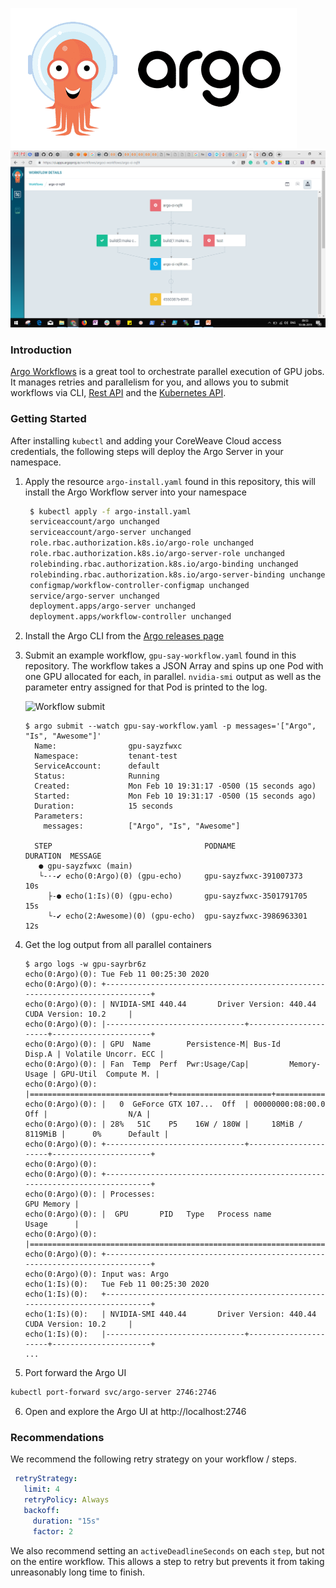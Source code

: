 ![Argo](argo.png)
![Screenshot](argo-screenshot.png)

### Introduction
[Argo Workflows](https://argoproj.github.io/argo/) is a great tool to orchestrate parallel execution of GPU jobs. It manages retries and parallelism for you, and allows you to submit workflows via CLI, [Rest API](https://github.com/argoproj/argo/blob/master/examples/rest-examples.md) and the [Kubernetes API](https://github.com/argoproj/argo/blob/master/docs/rest-api.md).

### Getting Started

After installing `kubectl` and adding your CoreWeave Cloud access credentials, the following steps will deploy the Argo Server in your namespace.

1. Apply the resource `argo-install.yaml` found in this repository, this will install the Argo Workflow server into your namespace
   ```bash
    $ kubectl apply -f argo-install.yaml
    serviceaccount/argo unchanged
    serviceaccount/argo-server unchanged
    role.rbac.authorization.k8s.io/argo-role unchanged
    role.rbac.authorization.k8s.io/argo-server-role unchanged
    rolebinding.rbac.authorization.k8s.io/argo-binding unchanged
    rolebinding.rbac.authorization.k8s.io/argo-server-binding unchanged
    configmap/workflow-controller-configmap unchanged
    service/argo-server unchanged
    deployment.apps/argo-server unchanged
    deployment.apps/workflow-controller unchanged
   ````
   
2. Install the Argo CLI from the [Argo releases page](https://github.com/argoproj/argo/releases)

3. Submit an example workflow, `gpu-say-workflow.yaml` found in this repository. The workflow takes a JSON Array and spins up one Pod with one GPU allocated for each, in parallel.
   `nvidia-smi` output as well as the parameter entry assigned for that Pod is printed to the log.
   
   ![Workflow submit](workflow-submit.gif)
   
   ```text
   $ argo submit --watch gpu-say-workflow.yaml -p messages='["Argo", "Is", "Awesome"]'
     Name:                gpu-sayzfwxc
     Namespace:           tenant-test
     ServiceAccount:      default
     Status:              Running
     Created:             Mon Feb 10 19:31:17 -0500 (15 seconds ago)
     Started:             Mon Feb 10 19:31:17 -0500 (15 seconds ago)
     Duration:            15 seconds
     Parameters:
       messages:          ["Argo", "Is", "Awesome"]
    
     STEP                                  PODNAME                  DURATION  MESSAGE
      ● gpu-sayzfwxc (main)
      └-·-✔ echo(0:Argo)(0) (gpu-echo)     gpu-sayzfwxc-391007373   10s
        ├-● echo(1:Is)(0) (gpu-echo)       gpu-sayzfwxc-3501791705  15s
        └-✔ echo(2:Awesome)(0) (gpu-echo)  gpu-sayzfwxc-3986963301  12s
   ```

4. Get the log output from all parallel containers
   ```text
   $ argo logs -w gpu-sayrbr6z
   echo(0:Argo)(0):	Tue Feb 11 00:25:30 2020
   echo(0:Argo)(0):	+-----------------------------------------------------------------------------+
   echo(0:Argo)(0):	| NVIDIA-SMI 440.44       Driver Version: 440.44       CUDA Version: 10.2     |
   echo(0:Argo)(0):	|-------------------------------+----------------------+----------------------+
   echo(0:Argo)(0):	| GPU  Name        Persistence-M| Bus-Id        Disp.A | Volatile Uncorr. ECC |
   echo(0:Argo)(0):	| Fan  Temp  Perf  Pwr:Usage/Cap|         Memory-Usage | GPU-Util  Compute M. |
   echo(0:Argo)(0):	|===============================+======================+======================|
   echo(0:Argo)(0):	|   0  GeForce GTX 107...  Off  | 00000000:08:00.0 Off |                  N/A |
   echo(0:Argo)(0):	| 28%   51C    P5    16W / 180W |     18MiB /  8119MiB |      0%      Default |
   echo(0:Argo)(0):	+-------------------------------+----------------------+----------------------+
   echo(0:Argo)(0):
   echo(0:Argo)(0):	+-----------------------------------------------------------------------------+
   echo(0:Argo)(0):	| Processes:                                                       GPU Memory |
   echo(0:Argo)(0):	|  GPU       PID   Type   Process name                             Usage      |
   echo(0:Argo)(0):	|=============================================================================|
   echo(0:Argo)(0):	+-----------------------------------------------------------------------------+
   echo(0:Argo)(0):	Input was: Argo
   echo(1:Is)(0):	Tue Feb 11 00:25:30 2020
   echo(1:Is)(0):	+-----------------------------------------------------------------------------+
   echo(1:Is)(0):	| NVIDIA-SMI 440.44       Driver Version: 440.44       CUDA Version: 10.2     |
   echo(1:Is)(0):	|-------------------------------+----------------------+----------------------+
   ...
   ```

5. Port forward the Argo UI
 ```bash
 kubectl port-forward svc/argo-server 2746:2746
 ```

6. Open and explore the Argo UI at http://localhost:2746
 
### Recommendations
We recommend the following retry strategy on your workflow / steps.
```yaml
 retryStrategy:
   limit: 4
   retryPolicy: Always
   backoff:
     duration: "15s"
     factor: 2
```

We also recommend setting an `activeDeadlineSeconds` on each `step`, but not on the entire workflow. This allows a step to retry but prevents it from taking unreasonably long time to finish.
